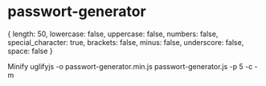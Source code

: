 passwort-generator
==================


{
        length: 50,
        lowercase: false,
        uppercase: false,
        numbers: false,
        special_character: true,
        brackets: false,
        minus: false,
        underscore: false,
        space: false
}


Minify
uglifyjs -o passwort-generator.min.js passwort-generator.js -p 5 -c -m